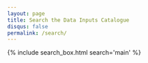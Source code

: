 ```yaml
---
layout: page
title: Search the Data Inputs Catalogue
disqus: false
permalink: /search/
---
```


{% include search_box.html search='main' %}
